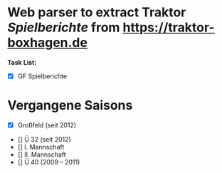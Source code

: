 # Web parser to extract Traktor *Spielberichte* from https://traktor-boxhagen.de

**Task List:**

- [x] GF Spielberichte
# Vergangene Saisons
- [x] Großfeld (seit 2012)
- [] Ü 32 (seit 2012)
- [] I. Mannschaft
- [] II. Mannschaft
- [] Ü 40 (2009 – 2011)